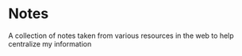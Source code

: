 # Notes
A collection of notes taken from various resources in the web to help centralize my information
